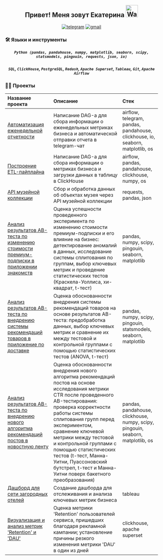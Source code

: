 <h2 align="center">
    Привет! Меня зовут Екатерина
    <img src="https://raw.githubusercontent.com/nixin72/nixin72/master/wave.gif" 
         alt="Waving hand animated gif"
         height="40"
         width="40" />
</h2>

<p align="center">
    <a href="https://t.me/Kateri_Che">
        <img src="https://camo.githubusercontent.com/8f41682a178e57a174d0c6042e9cdb842c6329b24c34b2bf4206c25e933073a9/68747470733a2f2f696d672e736869656c64732e696f2f62616467652f54656c656772616d2d3243413545303f7374796c653d666f722d7468652d6261646765266c6f676f3d74656c656772616d266c6f676f436f6c6f723d7768697465" alt="telegram" /></a>
    <a href="https://mail.google.com/mail/u/0/?fs=1&tf=cm&source=mailto&to=kateriche1510@gmail.com">
        <img src="https://camo.githubusercontent.com/316d8f7c978293bb876edbbf72de1cc0a0d18b70d4ba287d4597ee085eda0b61/68747470733a2f2f696d672e736869656c64732e696f2f62616467652f476d61696c2d7265643f6c6f676f3d676d61696c266c6f676f436f6c6f723d7768697465267374796c653d666f722d7468652d6261646765" alt="gmail" /></a>
</p>

### :hammer_and_wrench: Языки и инструменты

<h5 align="center"> 
    <code>Python (pandas, pandahouse, numpy, matplotlib, seaborn, scipy, statsmodels, pingouin, requests, json, io)</code>
</h5>
<h5 align="center"> 
    <code>SQL</code>, 
    <code>ClickHouse</code>, 
    <code>PostgreSQL</code>, 
    <code>Redash</code>,
    <code>Apache Superset</code>, 
    <code>Tableau</code>,
    <code>Git</code>, 
    <code>Apache Airflow</code>
</h5>

### :woman_technologist: Проекты

| Название проекта     | Описание  | Стек
:------------------|:-------------|:------|
|[Автоматизация еженедельной отчетности](https://github.com/Kateri-Che/weekly-reports-telegram)|Написание DAG-а для сбора информации о еженедельных метриках бизнеса и автоматической отправки отчета в telegram-чат|airflow, telegram, pandas, pandahouse, clickhouse, io, seaborn, matplotlib, os|
|[Построение ETL-пайплайна](https://github.com/Kateri-Che/etl-project)|Написание DAG-а для сбора информации о метриках бизнеса и загрузки данных в таблицу в ClickHouse| airflow, pandas, pandahouse, clickhouse, numpy, os|
|[API музейной коллекции](https://github.com/Kateri-Che/museum-collection-requests)| Сбор и обработка данных об объектах музея через API музейной коллекции|requests, pandas, json|
|[Анализ результатов AB-теста по изменению стоимости премиум-подписки в приложении знакомств](https://github.com/Kateri-Che/ab-test-dating-app)|Оценка успешности проведенного эксперимента по изменению стоимости премиум-подписки и его влияние на бизнес: детектирование аномалий в данных, исследование системы сплитования по группам, выбор ключевых метрик и проведение статистических тестов (Краскела-Уоллиса, хи-квадрат, t-тест)|pandas, numpy, scipy, pingouin, seaborn, matplotlib|
|[Анализ результатов AB-теста по внедрению системы рекомендаций товаров в приложение по доставке](https://github.com/Kateri-Che/ab-test-delivery-app)|Оценка обоснованности внедрения системы рекомендаций товаров на основе результатов AB-теста: предобработка данных, выбор ключевых метрик и сравнение их между тестовой и контрольной группами с помощью статистических тестов (ANOVA, t-тест)|pandas, numpy, scipy, pingouin, statsmodels, seaborn, matplotlib|
|[Анализ результатов AB-теста по внедрению нового алгоритма рекомендаций постов в новостную ленту](https://github.com/Kateri-Che/ab-test-ctr)|Оценка обоснованности внедрения нового алгоритма рекомендаций постов на основе исследования метрики CTR после проведенного AB-тестирования: проверка корректности работы системы сплитования групп перед экспериментом, сравнение ключевой метрики между тестовой и контрольной группами с помощью статистических тестов (t-тест, Манна-Уитни, Пуассоновский бутстреп, t-тест и  Манна-Уитни поверх бакетного преобразования)|pandas, pandahouse, clickhouse, numpy, scipy, pingouin, seaborn, matplotlib, os|
|[Дашборд для сети загородных отелей](https://github.com/Kateri-Che/hospitality_dashboard)|Создание дашборда для отслеживания и анализа ключевых метрик бизнеса|tableau|
|[Визуализация и анализ метрик 'Retention' и 'DAU'](https://github.com/Kateri-Che/data_tracking/tree/main)|Оценка метрики 'Retention' пользователей сервиса, пришедших благодаря рекламной кампании; установление причины резкого изменения метрики 'DAU' в один из дней|clickhouse, apache superset|
